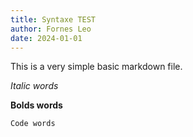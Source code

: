 ```yaml
---
title: Syntaxe TEST
author: Fornes Leo
date: 2024-01-01
---
```


This is a very simple basic markdown file.

*Italic words*

**Bolds words**

`Code words`
